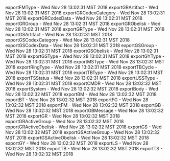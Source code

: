 
exportFMType - Wed Nov 28 13:02:31 MST 2018
exportGRArtifact - Wed Nov 28 13:02:31 MST 2018
exportGRCodexCategory - Wed Nov 28 13:02:31 MST 2018
exportGRCodexData - Wed Nov 28 13:02:31 MST 2018
exportGRGroup - Wed Nov 28 13:02:31 MST 2018
exportGRObelisk - Wed Nov 28 13:02:31 MST 2018
exportGRType - Wed Nov 28 13:02:31 MST 2018
exportGSArtifact - Wed Nov 28 13:02:31 MST 2018
exportGSCodexCategory - Wed Nov 28 13:02:31 MST 2018
exportGSCodexData - Wed Nov 28 13:02:31 MST 2018
exportGSGroup - Wed Nov 28 13:02:31 MST 2018
exportGSObelisk - Wed Nov 28 13:02:31 MST 2018
exportGSType - Wed Nov 28 13:02:31 MST 2018
exportGYType - Wed Nov 28 13:02:31 MST 2018
exportMSType - Wed Nov 28 13:02:31 MST 2018
exportRingType - Wed Nov 28 13:02:31 MST 2018
exportTBCycle - Wed Nov 28 13:02:31 MST 2018
exportTBType - Wed Nov 28 13:02:31 MST 2018
exportTSStatus - Wed Nov 28 13:02:31 MST 2018
exportUSSType - Wed Nov 28 13:02:31 MST 2018
exportCMDR - Wed Nov 28 13:02:32 MST 2018
exportSystem - Wed Nov 28 13:02:32 MST 2018
exportBody - Wed Nov 28 13:02:32 MST 2018
exportBM - Wed Nov 28 13:02:32 MST 2018
exportBT - Wed Nov 28 13:02:32 MST 2018
exportFG - Wed Nov 28 13:02:32 MST 2018
exportFM - Wed Nov 28 13:02:32 MST 2018
exportGB - Wed Nov 28 13:02:32 MST 2018
exportGBMessage - Wed Nov 28 13:02:32 MST 2018
exportGR - Wed Nov 28 13:02:32 MST 2018
exportGRActiveGroup - Wed Nov 28 13:02:32 MST 2018
exportGRActiveObelisk - Wed Nov 28 13:02:32 MST 2018
exportGS - Wed Nov 28 13:02:32 MST 2018
exportGSActiveGroup - Wed Nov 28 13:02:32 MST 2018
exportGSActiveObelisk - Wed Nov 28 13:02:32 MST 2018
exportGY - Wed Nov 28 13:02:32 MST 2018
exportLS - Wed Nov 28 13:02:32 MST 2018
exportTB - Wed Nov 28 13:02:32 MST 2018
exportTS - Wed Nov 28 13:02:32 MST 2018
